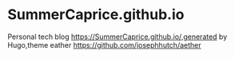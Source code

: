 # SummerCaprice.github.io
Personal tech blog https://SummerCaprice.github.io/,generated by Hugo,theme eather https://github.com/josephhutch/aether
